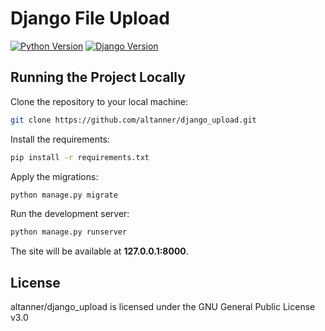 # Django File Upload

[![Python Version](https://img.shields.io/badge/python-3.7-brightgreen.svg)](https://python.org)
[![Django Version](https://img.shields.io/badge/django-3.0.3-brightgreen.svg)](https://djangoproject.com)

## Running the Project Locally

Clone the repository to your local machine:

```bash
git clone https://github.com/altanner/django_upload.git
```

Install the requirements:

```bash
pip install -r requirements.txt
```

Apply the migrations:

```bash
python manage.py migrate
```

Run the development server:

```bash
python manage.py runserver
```

The site will be available at **127.0.0.1:8000**.


## License

altanner/django_upload is licensed under the GNU General Public License v3.0
